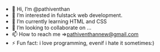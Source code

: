 - 👋 Hi, I’m @pathiventhan
- 👀 I’m interested in fulstack web development.                                                                                                                                                                                    
- 🌱 I’m currently learning HTML and CSS
- 💞️ I’m looking to collaborate on ...
- 📫 How to reach me =>pathiventhannew@gmail.com
- ⚡ Fun fact: i love programming, evenif i hate it sometimes:)

<!---
pathiventhan/pathiventhan is a ✨ special ✨ repository because its `README.md` (this file) appears on your GitHub profile.                                                                                                      
You can click the Preview link to take a look at your changes.
--->
